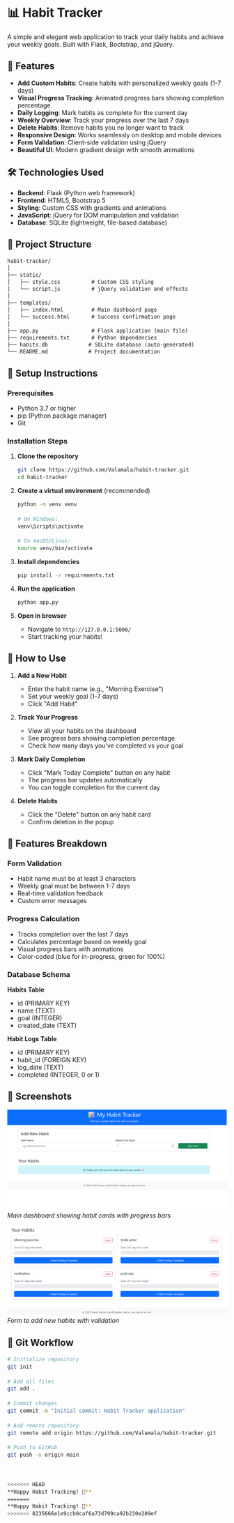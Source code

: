 # 📊 Habit Tracker

A simple and elegant web application to track your daily habits and achieve your weekly goals. Built with Flask, Bootstrap, and jQuery.

## 🌟 Features

- **Add Custom Habits**: Create habits with personalized weekly goals (1-7 days)
- **Visual Progress Tracking**: Animated progress bars showing completion percentage
- **Daily Logging**: Mark habits as complete for the current day
- **Weekly Overview**: Track your progress over the last 7 days
- **Delete Habits**: Remove habits you no longer want to track
- **Responsive Design**: Works seamlessly on desktop and mobile devices
- **Form Validation**: Client-side validation using jQuery
- **Beautiful UI**: Modern gradient design with smooth animations

## 🛠️ Technologies Used

- **Backend**: Flask (Python web framework)
- **Frontend**: HTML5, Bootstrap 5
- **Styling**: Custom CSS with gradients and animations
- **JavaScript**: jQuery for DOM manipulation and validation
- **Database**: SQLite (lightweight, file-based database)

## 📁 Project Structure

```
habit-tracker/
│
├── static/
│   ├── style.css          # Custom CSS styling
│   └── script.js          # jQuery validation and effects
│
├── templates/
│   ├── index.html         # Main dashboard page
│   └── success.html       # Success confirmation page
│
├── app.py                 # Flask application (main file)
├── requirements.txt       # Python dependencies
├── habits.db             # SQLite database (auto-generated)
└── README.md             # Project documentation
```

## 🚀 Setup Instructions

### Prerequisites
- Python 3.7 or higher
- pip (Python package manager)
- Git

### Installation Steps

1. **Clone the repository**
   ```bash
   git clone https://github.com/Valamala/habit-tracker.git
   cd habit-tracker
   ```

2. **Create a virtual environment** (recommended)
   ```bash
   python -m venv venv
   
   # On Windows:
   venv\Scripts\activate
   
   # On macOS/Linux:
   source venv/bin/activate
   ```

3. **Install dependencies**
   ```bash
   pip install -r requirements.txt
   ```

4. **Run the application**
   ```bash
   python app.py
   ```

5. **Open in browser**
   - Navigate to `http://127.0.0.1:5000/`
   - Start tracking your habits!

## 📖 How to Use

1. **Add a New Habit**
   - Enter the habit name (e.g., "Morning Exercise")
   - Set your weekly goal (1-7 days)
   - Click "Add Habit"

2. **Track Your Progress**
   - View all your habits on the dashboard
   - See progress bars showing completion percentage
   - Check how many days you've completed vs your goal

3. **Mark Daily Completion**
   - Click "Mark Today Complete" button on any habit
   - The progress bar updates automatically
   - You can toggle completion for the current day

4. **Delete Habits**
   - Click the "Delete" button on any habit card
   - Confirm deletion in the popup

## 🎯 Features Breakdown

### Form Validation
- Habit name must be at least 3 characters
- Weekly goal must be between 1-7 days
- Real-time validation feedback
- Custom error messages

### Progress Calculation
- Tracks completion over the last 7 days
- Calculates percentage based on weekly goal
- Visual progress bars with animations
- Color-coded (blue for in-progress, green for 100%)

### Database Schema

**Habits Table**
- id (PRIMARY KEY)
- name (TEXT)
- goal (INTEGER)
- created_date (TEXT)

**Habit Logs Table**
- id (PRIMARY KEY)
- habit_id (FOREIGN KEY)
- log_date (TEXT)
- completed (INTEGER, 0 or 1)

## 🎨 Screenshots

![Dashboard View](screenshots/img1.png)
*Main dashboard showing habit cards with progress bars*

![Add Habit Form](screenshots/img2.png)
*Form to add new habits with validation*

## 🔄 Git Workflow

```bash
# Initialize repository
git init

# Add all files
git add .

# Commit changes
git commit -m "Initial commit: Habit Tracker application"

# Add remote repository
git remote add origin https://github.com/Valamala/habit-tracker.git

# Push to GitHub
git push -u origin main



<<<<<<< HEAD
**Happy Habit Tracking! 🎉**
=======
**Happy Habit Tracking! 🎉**
>>>>>>> 8235666e1e9ccb0caf6a73d799ca92b230e209ef

